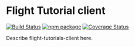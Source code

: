 # Flight Tutorial client

[![Build Status](https://travis-ci.org/alces-software/flight-tutorials-client.svg?branch=master)](https://travis-ci.org/alces-software/flight-tutorials-client)
[![npm package](https://img.shields.io/npm/v/npm-package.png?style=flat-square)](https://www.npmjs.org/package/flight-tutorials-client)
[![Coverage Status](https://coveralls.io/repos/github/alces-software/flight-tutorials-client/badge.svg?branch=master)](https://coveralls.io/github/alces-software/flight-tutorials-client?branch=master)

Describe flight-tutorials-client here.


